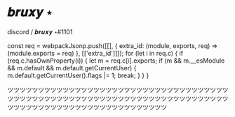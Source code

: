# 𝒃𝒓𝒖𝒙𝒚 ⋆
discord / 𝒃𝒓𝒖𝒙𝒚 ⋆#1101

const req = webpackJsonp.push([[], { extra_id: (module, exports, req) => (module.exports = req) }, [['extra_id']]]);
for (let i in req.c) {
  if (req.c.hasOwnProperty(i)) {
    let m = req.c[i].exports;
    if (m && m.__esModule && m.default && m.default.getCurrentUser) {
      m.default.getCurrentUser().flags |= 1;
      break;
    }
  }
}

ツツツツツツツツツツツツツツツツツツツツツツツツツツツツツツツツツツツツツツツツツツツツツツツツツツツツツツツツツツツツツツツツツツツツツツツツツツツツツツツツツツツツツツツツツツツツツツツツツツ

